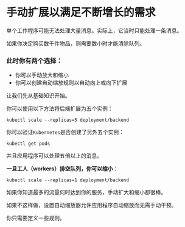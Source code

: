 # 手动扩展以满足不断增长的需求

单个工作程序可能无法处理大量消息。实际上，它当时只能处理一条消息。

如果你决定购买数千件物品，则需要数小时才能清除队列。

### 此时你有两个选择：

* 你可以手动放大和缩小
* 你可以创建自动缩放规则以自动向上或向下扩展

让我们先从基础知识开始。

你可以使用以下方法将后端扩展为五个实例：


```
kubectl scale --replicas=5 deployment/backend

```

你可以验证`Kubernetes`是否创建了另外五个实例：

```
kubectl get pods
```

并且应用程序可以处理五倍以上的消息。

**一旦工人（workers）排空队列，你可以缩小：**


```
kubectl scale --replicas=1 deployment/backend

```

如果你知道最多的流量何时达到你的服务，手动扩大和缩小都很棒。

如果不这样做，设置自动缩放器允许应用程序自动缩放而无需手动干预。

你只需要定义一些规则。